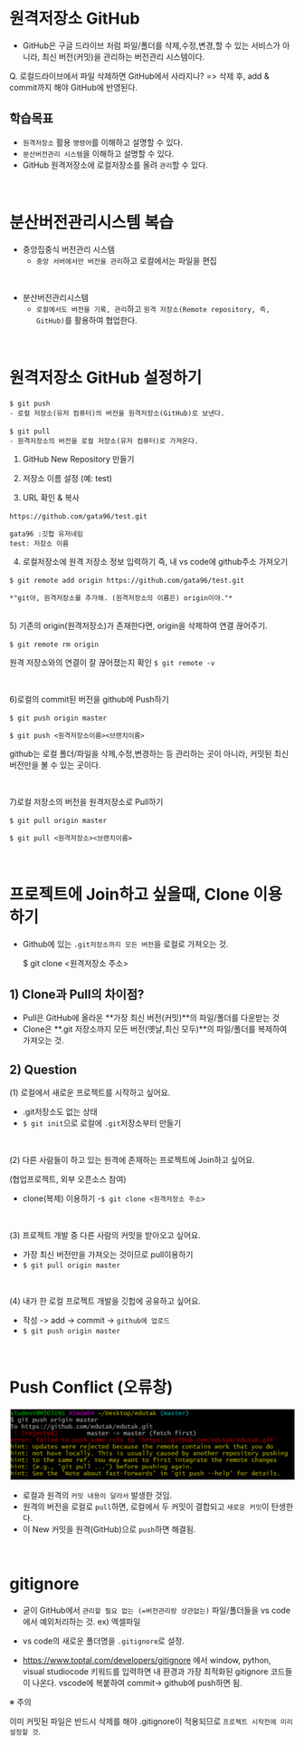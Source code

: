 # 원격저장소 GitHub

- GitHub은 구글 드라이브 처럼 파일/폴더를 삭제,수정,변경,할 수 있는 서비스가 아니라, 최신 버전(커밋)을 관리하는 버전관리 시스템이다.

Q. 로컬드라이브에서 파일 삭제하면 GitHub에서 사라지나?
=> 삭제 후, add & commit까지 해야 GitHub에 반영된다.

## 학습목표
- `원격저장소` 활용 `명령어`를 이해하고 설명할 수 있다.
- `분산버전관리 시스템`을 이해하고 설명할 수 있다.
- GitHub 원격저장소에 로컬저장소를 올려 `관리`할 수 있다.

<br>

# 분산버전관리시스템 복습

- 중앙집중식 버전관리 시스템
    - `중앙 서버에서만 버전을 관리`하고 로컬에서는 파일을 편집

<br>

- 분산버전관리시스템
    - `로컬에서도 버전을 기록, 관리`하고 `원격 저장소(Remote repository, 즉, GitHub)`를 활용하여 협업한다.

<br>


# 원격저장소 GitHub 설정하기

    $ git push
    - 로컬 저장소(유저 컴퓨터)의 버전을 원격저장소(GitHub)로 보낸다.

    $ git pull
    - 원격저장소의 버전을 로컬 저장소(유저 컴퓨터)로 가져온다.

1) GitHub New Repository 만들기

2) 저장소 이름 설정 (예: test)

3) URL 확인 & 복사

`https://github.com/gata96/test.git`

    gata96 :깃헙 유저네임
    test: 저장소 이름

4) 로컬저장소에 원격 저장소 정보 입력하기
즉, 내 vs code에 github주소 가져오기

`$ git remote add origin https://github.com/gata96/test.git`

    *"git아, 원격저장소를 추가해. (원격저장소의 이름은) origin이야."*


<br>
5) 기존의 origin(원격저장소)가 존재한다면, origin을 삭제하여 연결 끊어주기.

`$ git remote rm origin`

원격 저장소와의 연결이 잘 끊어졌는지 확인
`$ git remote -v`

<br>

6)로컬의 commit된 버전을 github에 Push하기

`$ git push origin master`

    $ git push <원격저장소이름><브랜치이름>



github는 로컬 폴더/파일을 삭제,수정,변경하는 등 관리하는 곳이 아니라, 커밋된 최신 버전만을 볼 수 있는 곳이다.

<br>

7)로컬 저장소의 버전을 원격저장소로 Pull하기

`$ git pull origin master` 

    $ git pull <원격저장소><브랜치이름>





<br>

# 프로젝트에 Join하고 싶을때, Clone 이용하기
- Github에 있는 `.git저장소까지 모든 버전`을 로컬로 가져오는 것.

    $ git clone <원격저장소 주소>


## 1) Clone과 Pull의 차이점?

- Pull은 GitHub에 올라온 **가장 최신 버전(커밋)**의 파일/폴더를 다운받는 것
- Clone은 **.git 저장소까지 모든 버전(옛날,최신 모두)**의 파일/폴더를 복제하여 가져오는 것.


## 2) Question

(1) 로컬에서 새로운 프로젝트를 시작하고 싶어요.
- .git저장소도 없는 상태
- `$ git init`으로 로컬에 `.git`저장소부터 만들기

<br>

(2) 다른 사람들이 하고 있는 원격에 존재하는 프로젝트에 Join하고 싶어요. 

(협업프로젝트, 외부 오픈소스 참여)
- clone(복제) 이용하기
-`$ git clone <원격저장소 주소>`

<br>

(3) 프로젝트 개발 중 다른 사람의 커밋을 받아오고 싶어요.
- 가장 최신 버전만을 가져오는 것이므로 pull이용하기
- `$ git pull origin master`

<br>

(4) 내가 한 로컬 프로젝트 개발을 깃헙에 공유하고 싶어요.
- 작성 -> add -> commit -> `github에 업로드`
- `$ git push origin master`

<br>


# Push Conflict (오류창)
![1](/push_conflict.png)

- 로컬과 원격의 `커밋 내용이 달라서` 발생한 것임.
- 원격의 버전을 로컬로 `pull`하면, 로컬에서 두 커밋이 결합되고 `새로운 커밋`이 탄생한다.
- 이 New 커밋을 원격(GitHub)으로 `push`하면 해결됨.

<br>

# gitignore

- 굳이 GitHub에서 `관리할 필요 없는 (=버전관리랑 상관없는)` 파일/폴더들을  vs code에서 예외처리하는 것. ex) 엑셀파일

- vs code의 새로운 폴더명을 `.gitignore`로 설정.
- https://www.toptal.com/developers/gitignore 에서 window, python, visual studiocode 키워드를 입력하면 내 환경과 가장 최적화된 gitignore 코드들이 나온다. vscode에 복붙하여 commit-> github에 push하면 됨.

※ 주의

이미 커밋된 파일은 반드시 삭제를 해야 .gitignore이 적용되므로 `프로젝트 시작전에 미리 설정할 것`.


